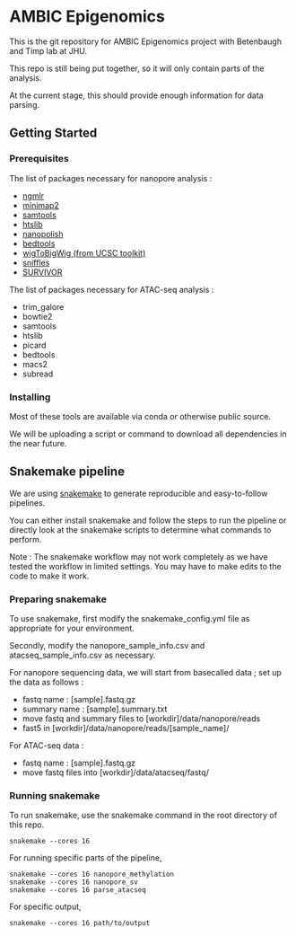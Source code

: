 # AMBIC Epigenomics

This is the git repository for AMBIC Epigenomics project with Betenbaugh and Timp lab at JHU.

This repo is still being put together, so it will only contain parts of the analysis.

At the current stage, this should provide enough information for data parsing.

## Getting Started

### Prerequisites

The list of packages necessary for nanopore analysis :
+ [ngmlr](https://github.com/philres/ngmlr)
+ [minimap2](https://github.com/lh3/minimap2)
+ [samtools](http://samtools.sourceforge.net/)
+ [htslib](http://www.htslib.org/)
+ [nanopolish](https://github.com/jts/nanopolish)
+ [bedtools](https://bedtools.readthedocs.io/en/latest/)
+ [wigToBigWig (from UCSC toolkit)](https://genome.ucsc.edu/util.html)
+ [sniffles](https://github.com/fritzsedlazeck/Sniffles)
+ [SURVIVOR](https://github.com/fritzsedlazeck/SURVIVOR)

The list of packages necessary for ATAC-seq analysis :
+ trim_galore
+ bowtie2
+ samtools
+ htslib
+ picard
+ bedtools
+ macs2
+ subread

### Installing

Most of these tools are available via conda or otherwise public source.

We will be uploading a script or command to download all dependencies in the near future.

## Snakemake pipeline

We are using [snakemake](https://snakemake.readthedocs.io/en/stable/) to generate reproducible and easy-to-follow pipelines.

You can either install snakemake and follow the steps to run the pipeline or directly look at the snakemake scripts to determine what commands to perform.

Note : The snakemake workflow may not work completely as we have tested the workflow in limited settings. You may have to make edits to the code to make it work.

### Preparing snakemake

To use snakemake, first modify the snakemake_config.yml file as appropriate for your environment.

Secondly, modify the nanopore_sample_info.csv and atacseq_sample_info.csv as necessary.

For nanopore sequencing data, we will start from basecalled data ; set up the data as follows :

* fastq name : [sample].fastq.gz 
* summary name : [sample].summary.txt
* move fastq and summary files to [workdir]/data/nanopore/reads
* fast5 in [workdir]/data/nanopore/reads/[sample_name]/

For ATAC-seq data :

* fastq name : [sample].fastq.gz
* move fastq files into [workdir]/data/atacseq/fastq/

### Running snakemake

To run snakemake, use the snakemake command in the root directory of this repo.
```
snakemake --cores 16
```

For running specific parts of the pipeline,
```
snakemake --cores 16 nanopore_methylation
snakemake --cores 16 nanopore_sv
snakemake --cores 16 parse_atacseq
```

For specific output,
```
snakemake --cores 16 path/to/output
```
